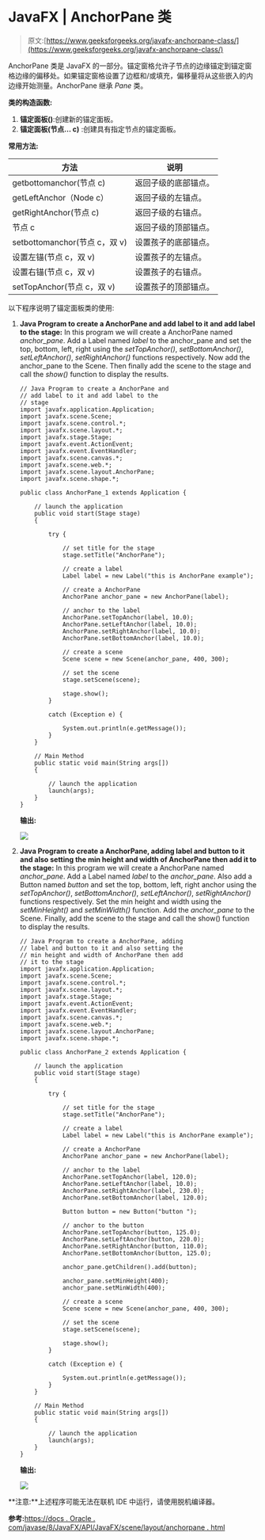 # JavaFX | AnchorPane 类

> 原文:[https://www.geeksforgeeks.org/javafx-anchorpane-class/](https://www.geeksforgeeks.org/javafx-anchorpane-class/)

AnchorPane 类是 JavaFX 的一部分。锚定窗格允许子节点的边缘锚定到锚定窗格边缘的偏移处。如果锚定窗格设置了边框和/或填充，偏移量将从这些嵌入的内边缘开始测量。AnchorPane 继承 *Pane* 类。

**类的构造函数:**

1.  **锚定面板()**:创建新的锚定面板。
2.  **锚定面板(节点… c)** :创建具有指定节点的锚定面板。

**常用方法:**

| 方法 | 说明 |
| --- | --- |
| getbottomanchor(节点 c) | 返回子级的底部锚点。 |
| getLeftAnchor（Node c） | 返回子级的左锚点。 |
| getRightAnchor(节点 c) | 返回子级的右锚点。 |
| 节点 c | 返回子级的顶部锚点。 |
| setbottomanchor(节点 c，双 v) | 设置孩子的底部锚点。 |
| 设置左锚(节点 c，双 v) | 设置孩子的左锚点。 |
| 设置右锚(节点 c，双 v) | 设置孩子的右锚点。 |
| setTopAnchor(节点 c，双 v) | 设置孩子的顶部锚点。 |

以下程序说明了锚定面板类的使用:

1.  **Java Program to create a AnchorPane and add label to it and add label to the stage:** In this program we will create a AnchorPane named *anchor_pane*. Add a Label named *label* to the anchor_pane and set the top, bottom, left, right using the *setTopAnchor()*, *setBottomAnchor()*, *setLeftAnchor()*, *setRightAnchor()* functions respectively. Now add the anchor_pane to the Scene. Then finally add the scene to the stage and call the *show()* function to display the results.

    ```
    // Java Program to create a AnchorPane and
    // add label to it and add label to the 
    // stage
    import javafx.application.Application;
    import javafx.scene.Scene;
    import javafx.scene.control.*;
    import javafx.scene.layout.*;
    import javafx.stage.Stage;
    import javafx.event.ActionEvent;
    import javafx.event.EventHandler;
    import javafx.scene.canvas.*;
    import javafx.scene.web.*;
    import javafx.scene.layout.AnchorPane;
    import javafx.scene.shape.*;

    public class AnchorPane_1 extends Application {

        // launch the application
        public void start(Stage stage)
        {

            try {

                // set title for the stage
                stage.setTitle("AnchorPane");

                // create a label
                Label label = new Label("this is AnchorPane example");

                // create a AnchorPane
                AnchorPane anchor_pane = new AnchorPane(label);

                // anchor to the label
                AnchorPane.setTopAnchor(label, 10.0);
                AnchorPane.setLeftAnchor(label, 10.0);
                AnchorPane.setRightAnchor(label, 10.0);
                AnchorPane.setBottomAnchor(label, 10.0);

                // create a scene
                Scene scene = new Scene(anchor_pane, 400, 300);

                // set the scene
                stage.setScene(scene);

                stage.show();
            }

            catch (Exception e) {

                System.out.println(e.getMessage());
            }
        }

        // Main Method
        public static void main(String args[])
        {

            // launch the application
            launch(args);
        }
    }
    ```

    **输出:**

    ![](img/405e4e364c0b85246011f2c7813a72f5.png)

2.  **Java Program to create a AnchorPane, adding label and button to it and also setting the min height and width of AnchorPane then add it to the stage:** In this program we will create a AnchorPane named *anchor_pane*. Add a Label named *label* to the *anchor_pane*. Also add a Button named *button* and set the top, bottom, left, right anchor using the *setTopAnchor()*, *setBottomAnchor()*, *setLeftAnchor()*, *setRightAnchor()* functions respectively. Set the min height and width using the *setMinHeight()* and *setMinWidth()* function. Add the *anchor_pane* to the Scene. Finally, add the scene to the stage and call the show() function to display the results.

    ```
    // Java Program to create a AnchorPane, adding
    // label and button to it and also setting the 
    // min height and width of AnchorPane then add
    // it to the stage
    import javafx.application.Application;
    import javafx.scene.Scene;
    import javafx.scene.control.*;
    import javafx.scene.layout.*;
    import javafx.stage.Stage;
    import javafx.event.ActionEvent;
    import javafx.event.EventHandler;
    import javafx.scene.canvas.*;
    import javafx.scene.web.*;
    import javafx.scene.layout.AnchorPane;
    import javafx.scene.shape.*;

    public class AnchorPane_2 extends Application {

        // launch the application
        public void start(Stage stage)
        {

            try {

                // set title for the stage
                stage.setTitle("AnchorPane");

                // create a label
                Label label = new Label("this is AnchorPane example");

                // create a AnchorPane
                AnchorPane anchor_pane = new AnchorPane(label);

                // anchor to the label
                AnchorPane.setTopAnchor(label, 120.0);
                AnchorPane.setLeftAnchor(label, 10.0);
                AnchorPane.setRightAnchor(label, 230.0);
                AnchorPane.setBottomAnchor(label, 120.0);

                Button button = new Button("button ");

                // anchor to the button
                AnchorPane.setTopAnchor(button, 125.0);
                AnchorPane.setLeftAnchor(button, 220.0);
                AnchorPane.setRightAnchor(button, 110.0);
                AnchorPane.setBottomAnchor(button, 125.0);

                anchor_pane.getChildren().add(button);

                anchor_pane.setMinHeight(400);
                anchor_pane.setMinWidth(400);

                // create a scene
                Scene scene = new Scene(anchor_pane, 400, 300);

                // set the scene
                stage.setScene(scene);

                stage.show();
            }

            catch (Exception e) {

                System.out.println(e.getMessage());
            }
        }

        // Main Method
        public static void main(String args[])
        {

            // launch the application
            launch(args);
        }
    }
    ```

    **输出:**

    ![](img/1c9a13bd1bbe86b83c6c39389d02b6d6.png)

**注意:**上述程序可能无法在联机 IDE 中运行，请使用脱机编译器。

**参考:**[https://docs . Oracle . com/javase/8/JavaFX/API/JavaFX/scene/layout/anchorpane . html](https://docs.oracle.com/javase/8/javafx/api/javafx/scene/layout/AnchorPane.html)